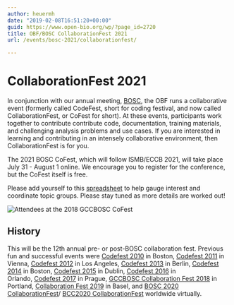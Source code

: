 ```yaml
---
author: heuermh
date: "2019-02-08T16:51:20+00:00"
guid: https://www.open-bio.org/wp/?page_id=2720
title: OBF/BOSC CollaborationFest 2021
url: /events/bosc-2021/collaborationfest/

---
```

# CollaborationFest 2021

In conjunction with our annual meeting, [BOSC](/events/bosc-2021/), the OBF runs a collaborative event (formerly called CodeFest, short for coding festival, and now called CollaborationFest, or CoFest for short). At these events, participants work together to contribute contribute code, documentation, training materials, and challenging analysis problems and use cases. If you are interested in learning and contributing in an intensely collaborative environment, then CollaborationFest is for you.

The 2021 BOSC CoFest, which will follow ISMB/ECCB 2021, will take place July 31 - August 1 online. We encourage you to register for the conference, but the CoFest itself is free.

Please add yourself to this [spreadsheet](https://docs.google.com/spreadsheets/d/12liEMy5QL1UAG-PrqQgjEaizVqAUMgfS1-uS9Vr97bw/edit#gid=0) to help gauge interest and coordinate topic groups. Please stay tuned as more details are worked out!

![Attendees at the 2018 GCCBOSC CoFest](/wp-content/uploads/2019/02/attendees_stairs.jpg)

## History

This will be the 12th annual pre- or post-BOSC collaboration fest. Previous fun and successful events were [Codefest 2010](/wiki/Codefest_2010) in Boston, [Codefest 2011](/wiki/Codefest_2011) in Vienna, [Codefest 2012](/wiki/Codefest_2012) in Los Angeles, [Codefest 2013](/wiki/Codefest_2013) in Berlin, [Codefest 2014](/wiki/Codefest_2014) in Boston, [Codefest 2015](/wiki/Codefest_2015) in Dublin, [Codefest 2016](/wiki/Codefest_2016) in Orlando, [Codefest 2017](/wiki/Codefest_2017) in Prague, [GCCBOSC Collaboration Fest 2018](https://galaxyproject.org/events/gccbosc2018/collaboration/) in Portland, [Collaboration Fest 2019](/events/bosc/bosc-2019-collaborationfest) in Basel, and [BOSC 2020 CollaborationFest](/events/bosc-2020/bosc-2020-collaborationfest/)/ [BCC2020 CollaborationFest](https://bcc2020.github.io/cofest/) worldwide virtually.
